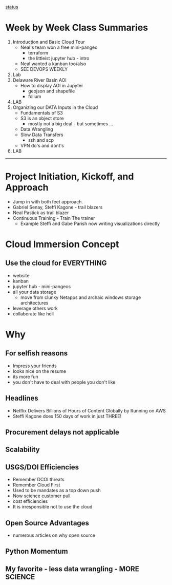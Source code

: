 <u>status</u>

# Week by Week Class Summaries

1. Introduction and Basic Cloud Tour 
	- Neal's team won a free mini-pangeo
		- terraform 
		- the littleist jupyter hub - intro
	- Neal wanted a kanban too/also
	- SEE DEVOPS WEEKLY
1. Lab
2. Delaware River Basin AOI
	- How to display AOI in Jupyter
		- geojson and shapefile
		- folium
2. LAB
3. Organizing our DATA Inputs in the Cloud
	- Fundamentals of S3
	- S3 is an object store
		- mostly not a big deal - but sometimes ...
	- Data Wrangling
	- Slow Data Transfers
		- ssh and scp
	- VPN do's and dont's 
3. LAB

---

# Project Initiation, Kickoff, and Approach

- Jump in with both feet approach.
- Gabriel Senay, Steffi Kagone - trail blazers
- Neal Pastick as trail blazer
- Continuous Training - Train The trainer
    - Example Steffi and Gabe Parish now writing visualizations directly

# Cloud Immersion Concept

## Use the cloud for EVERYTHING
- website
- kanban
- jupyter hub  - mini-pangeos
- all your data storage
    - move from clunky Netapps and archaic windows storage architectures
- leverage others work
- collaborate like hell

# Why

## For selfish reasons

- Impress your friends
- looks nice on the resume
- its more fun
- you don't have to deal with people you don't like

## Headlines

- Netflix Delivers Billions of Hours of Content Globally by Running on AWS 
- Steffi Kagone does 150 days of work in just THREE!

## Procurement delays not applicable

## Scalability

## USGS/DOI Efficiencies
- Remember DCOI threats
- Remember Cloud First
- Used to be mandates as a top down push
- Now science customer pull
- cost efficiencies
- It is irresponsible not to use the cloud

## Open Source Advantages
- numerous articles on why open source

## Python Momentum

## My favorite - less data wrangling - MORE SCIENCE

